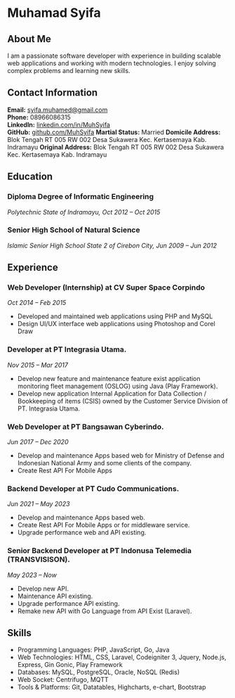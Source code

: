 # Muhamad Syifa
## About Me
I am a passionate software developer with experience in building scalable web applications and working with modern technologies. I enjoy solving complex problems and learning new skills.

## Contact Information
**Email:** syifa.muhamed@gmail.com  
**Phone:** 08966086315  
**LinkedIn:** [linkedin.com/in/MuhSyifa](https://www.linkedin.com/in/muhamad-syifa-684647b1)  
**GitHub:** [github.com/MuhSyifa](https://github.com/MuhSyifa)
**Martial Status:** Married
**Domicile Address:** Blok Tengah RT 005 RW 002 Desa Sukawera Kec. Kertasemaya Kab. Indramayu
**Original Address:** Blok Tengah RT 005 RW 002 Desa Sukawera Kec. Kertasemaya Kab. Indramayu

## Education
### Diploma Degree of Informatic Engineering
*Polytechnic State of Indramayu, Oct 2012 – Oct 2015*
### Senior High School of Natural Science
*Islamic Senior High School State 2 of Cirebon City, Jun 2009 – Jun 2012*

## Experience
### Web Developer (Internship) at CV Super Space Corpindo
*Oct 2014 – Feb 2015*

- Developed and maintained web applications using PHP and MySQL
- Design UI/UX interface web applications using Photoshop and Corel Draw

### Developer at PT Integrasia Utama.
*Nov 2015 – Mar 2017*

- Develop new feature and maintenance feature exist application monitoring fleet management (OSLOG) using Java (Play Framework).
- Develop new application Internal Application for Data Collection / Bookkeeping of items (CSIS) owned by the Customer Service Division of PT. Integrasia Utama.

### Web Developer at PT Bangsawan Cyberindo.
*Jun 2017 – Dec 2020*

- Develop and maintenance Apps based web for Ministry of Defense and Indonesian National Army and some clients of the company.
- Create Rest API For Mobile Apps

### Backend Developer at PT Cudo Communications.
*Jun 2021 – May 2023*

- Develop and maintenance Apps based web.
- Create Rest API For Mobile Apps or for middleware service.
- Upgrade performance web and API existing.

### Senior Backend Developer at PT Indonusa Telemedia (TRANSVISISON).
*May 2023 – Now*

- Develop new API.
- Maintenance API existing.
- Upgrade performance API existing.
- Remake new API with Go Language from API Exist (Laravel).

## Skills
- Programming Languages: PHP, JavaScript, Go, Java
- Web Technologies: HTML, CSS, Laravel, Codeigniter 3, Jquery, Node.js, Express, Gin Gonic, Play Framework
- Databases: MySQL, PostgreSQL, Oracle, NoSQL (Redis)
- Web Socket: Centrifugo, MQTT
- Tools & Platforms: Git, Datatables, Highcharts, e-chart, Bootstrap